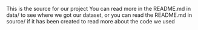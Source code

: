 This is the source for our project
You can read more in the README.md in data/ to see where we got our dataset, or you can read the README.md in source/ if it has been created to read more about the code we used
